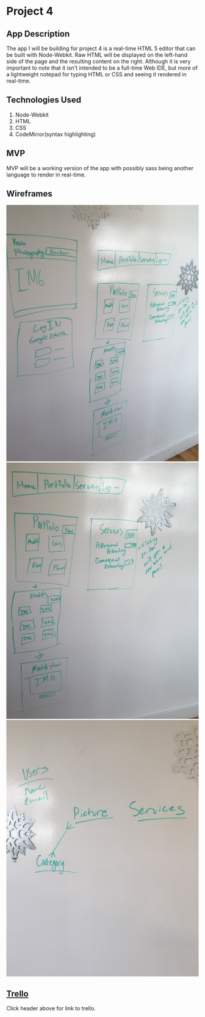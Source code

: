 # Project 4

## App Description
  The app I will be building for project 4 is a real-time HTML 5 editor that can be built with Node-Webkit. Raw HTML will be displayed on the left-hand side of the page and the resulting content on the right. Although it is very important to note that it isn't intended to be a full-time Web IDE, but more of a lightweight notepad for typing HTML or CSS and seeing it rendered in real-time.

## Technologies Used
  1. Node-Webkit
  2. HTML
  3. CSS
  4. CodeMirror(syntax highlighting)

## MVP
  MVP will be a working version of the app with possibly sass being another language to render in real-time.

## Wireframes

 ![](./assets/image3.JPG)
 ![](./assets/image2.JPG)
 ![](./assets/image.JPG)

## [Trello](https://trello.com/b/fFPoNIlT/project-4)

Click header above for link to trello.
